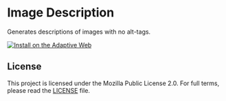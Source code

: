 # Image Description
Generates descriptions of images with no alt-tags.

<a href="https://adaptiveweb.io/configure/#/adapters/alt-tag-generator"><img src="https://adaptiveweb.io/assets/badge.svg" alt="Install on the Adaptive Web" /></a>

## License
This project is licensed under the Mozilla Public License 2.0. For full terms, please read the [LICENSE](/TheAdaptiveWeb/AdaptiveWeb-Core/blob/master/LICENSE) file.
